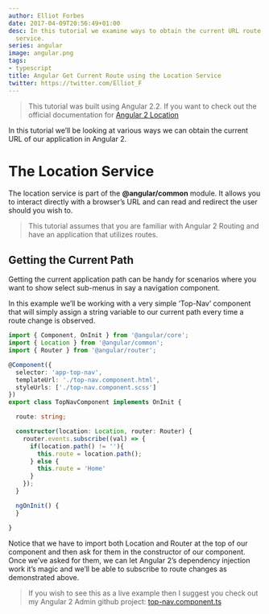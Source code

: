 ```yaml
---
author: Elliot Forbes
date: 2017-04-09T20:56:49+01:00
desc: In this tutorial we examine ways to obtain the current URL route using the location
  service.
series: angular
image: angular.png
tags:
- typescript
title: Angular Get Current Route using the Location Service
twitter: https://twitter.com/Elliot_F
---
```


>This tutorial was built using Angular 2.2. If you want to check out the official documentation for <a href="https://angular.io/docs/ts/latest/api/common/index/Location-class.html">Angular 2 Location</a>

In this tutorial we’ll be looking at various ways we can obtain the current URL of our application in Angular 2. 

# The Location Service

The location service is part of the **@angular/common** module. It allows you to interact directly with a browser’s URL and can read and redirect the user should you wish to.

> This tutorial assumes that you are familiar with Angular 2 Routing and have an application that utilizes routes.

## Getting the Current Path

Getting the current application path can be handy for scenarios where you want to show select sub-menus in say a navigation component. 

In this example we’ll be working with a very simple ‘Top-Nav’ component that will simply assign a string variable to our current path every time a route change is observed. 

```ts
import { Component, OnInit } from '@angular/core';
import { Location } from '@angular/common';
import { Router } from '@angular/router';

@Component({
  selector: 'app-top-nav',
  templateUrl: './top-nav.component.html',
  styleUrls: ['./top-nav.component.scss']
})
export class TopNavComponent implements OnInit {

  route: string;

  constructor(location: Location, router: Router) {
    router.events.subscribe((val) => {
      if(location.path() != ''){
        this.route = location.path();
      } else {
        this.route = 'Home'
      }
    });
  }

  ngOnInit() {
  }

}
```

Notice that we have to import both Location and Router at the top of our component and then ask for them in the constructor of our component. Once we’ve asked for them, we can let Angular 2’s dependency injection work it’s magic and we’ll be able to subscribe to route changes as demonstrated above.

> If you wish to see this as a live example then I suggest you check out my Angular 2 Admin github project: <a href="https://github.com/elliotforbes/angular-2-admin/blob/master/src/app/common/top-nav/top-nav.component.ts">top-nav.component.ts</a>